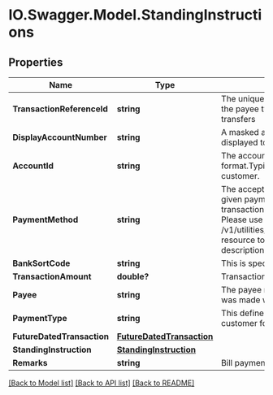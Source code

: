 # IO.Swagger.Model.StandingInstructions
## Properties

Name | Type | Description | Notes
------------ | ------------- | ------------- | -------------
**TransactionReferenceId** | **string** | The unique SI reference Id used to identify the payee type/ transfer from all the other transfers | 
**DisplayAccountNumber** | **string** | A masked account number that can be displayed to the customer | 
**AccountId** | **string** | The account identifier in encrypted format.Typically, this is not displayed to the customer. | 
**PaymentMethod** | **string** | The acceptable forms of remittance for a given payments and transfer transaction.This is a reference data field. Please use /v1/utilities/referenceData/{paymentMethod} resource to get valid value of this field with description | 
**BankSortCode** | **string** | This is specific to UK | [optional] 
**TransactionAmount** | **double?** | Transaction amount in local currency. | 
**Payee** | **string** | The payee name with which this transfer was made with | 
**PaymentType** | **string** | This defines the type of payment made by customer for which SI needs to be enabled. | [optional] 
**FutureDatedTransaction** | [**FutureDatedTransaction**](FutureDatedTransaction.md) |  | [optional] 
**StandingInstruction** | [**StandingInstruction**](StandingInstruction.md) |  | [optional] 
**Remarks** | **string** | Bill payment notes. Free text from screen. | [optional] 

[[Back to Model list]](../README.md#documentation-for-models) [[Back to API list]](../README.md#documentation-for-api-endpoints) [[Back to README]](../README.md)

